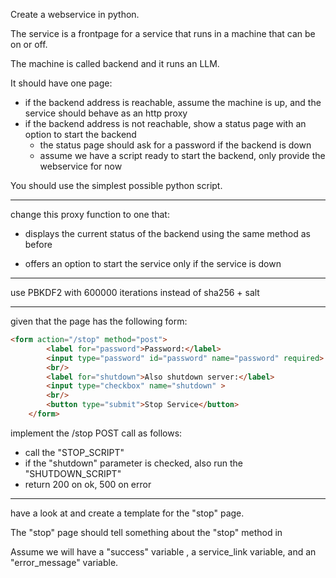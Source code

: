 Create a webservice in python.

The service is a frontpage for a service that runs in a machine that can be on or off.

The machine is called backend and it runs an LLM.

It should have one page:

- if the backend address is reachable, assume the machine is up, and the service should behave as an http proxy
- if the backend address is not reachable, show a status page with an option to start the backend
    + the status page should ask for a password if the backend is down
    + assume we have a script ready to start the backend, only provide the webservice for now

You should use the simplest possible python script.


---------------

change this proxy function to one that:

- displays the current status of the backend using the same method as before

- offers an option to start the service only if the service is down

---------------
use PBKDF2  with 600000 iterations instead of sha256 + salt

---------------
given that the page has the following form:

```html
<form action="/stop" method="post">
        <label for="password">Password:</label>
        <input type="password" id="password" name="password" required>
        <br/>
        <label for="shutdown">Also shutdown server:</label>
        <input type="checkbox" name="shutdown" >
        <br/>
        <button type="submit">Stop Service</button>
    </form>
```

implement the /stop POST call as follows:
- call the "STOP_SCRIPT"
- if the "shutdown" parameter is checked, also run the "SHUTDOWN_SCRIPT"
- return 200 on ok, 500 on error

---------------
have a look at   and create a template for the "stop" page.

The "stop" page should tell something about the "stop" method in  



Assume we will have a "success" variable , a service_link variable, and an "error_message" variable.